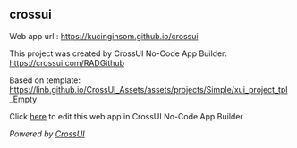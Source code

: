 ## crossui
Web app url : https://kucinginsom.github.io/crossui

This project was created by CrossUI No-Code App Builder: https://crossui.com/RADGithub

Based on template: https://linb.github.io/CrossUI_Assets/assets/projects/Simple/xui_project_tpl_Empty

Click [here](https://crossui.com/RADGithub/#!from=github&owner=kucinginsom&repo=crossui) to edit this web app in CrossUI No-Code App Builder

<i>Powered by [CrossUI](https://crossui.com)</i>

